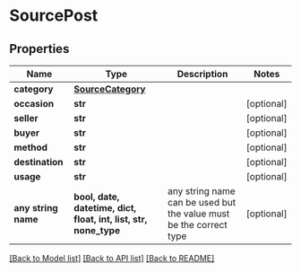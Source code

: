 # SourcePost


## Properties
Name | Type | Description | Notes
------------ | ------------- | ------------- | -------------
**category** | [**SourceCategory**](SourceCategory.md) |  | 
**occasion** | **str** |  | [optional] 
**seller** | **str** |  | [optional] 
**buyer** | **str** |  | [optional] 
**method** | **str** |  | [optional] 
**destination** | **str** |  | [optional] 
**usage** | **str** |  | [optional] 
**any string name** | **bool, date, datetime, dict, float, int, list, str, none_type** | any string name can be used but the value must be the correct type | [optional]

[[Back to Model list]](../README.md#documentation-for-models) [[Back to API list]](../README.md#documentation-for-api-endpoints) [[Back to README]](../README.md)


